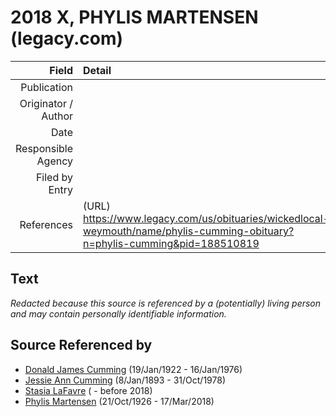 ﻿---
layout: page
permalink: /sources/s82326377
---

# 2018 X, PHYLIS MARTENSEN (legacy.com)

Field | Detail
---:|:---
Publication | 
Originator / Author | 
Date | 
Responsible Agency | 
Filed by Entry | 
References | (URL) https://www.legacy.com/us/obituaries/wickedlocal-weymouth/name/phylis-cumming-obituary?n=phylis-cumming&pid=188510819

## Text

_Redacted because this source is referenced by a (potentially) living person and may contain personally identifiable information._

## Source Referenced by

* [Donald James Cumming](../people/@42110198@-donald-james-cumming-b1922-1-19-d1976-1-16.md) (19/Jan/1922 - 16/Jan/1976)
* [Jessie Ann Cumming](../people/@66222886@-jessie-ann-cumming-b1893-1-8-d1978-10-31.md) (8/Jan/1893 - 31/Oct/1978)
* [Stasia LaFavre](../people/@16839684@-stasia-lafavre-b-d2018.md) ( - before 2018)
* [Phylis Martensen](../people/@56344636@-phylis-martensen-b1926-10-21-d2018-3-17.md) (21/Oct/1926 - 17/Mar/2018)
